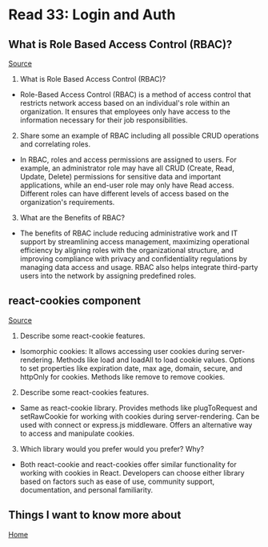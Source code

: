 # Read 33: Login and Auth

## What is Role Based Access Control (RBAC)?

[Source](https://www.digitalguardian.com/blog/what-role-based-access-control-rbac-examples-benefits-and-more)

1. What is Role Based Access Control (RBAC)?

- ​Role-Based Access Control (​RBAC) is a method of access control that restricts ​network access based on an ​individual's role within an ​organization. It ensures that employees only have access to the information necessary for their job responsibilities.

2. Share some an example of RBAC including all possible CRUD operations and correlating roles.

- In RBAC, roles and access permissions are assigned to users. For example, an administrator role may have all CRUD (Create, Read, Update, Delete) permissions for sensitive data and important applications, while an end-user role may only have Read access. Different roles can have different levels of access based on the organization's requirements.

3. What are the Benefits of RBAC?

- The benefits of RBAC include reducing administrative work and IT support by streamlining access management, maximizing operational efficiency by aligning roles with the organizational structure, and improving compliance with privacy and confidentiality regulations by managing data access and usage. RBAC also helps integrate third-party users into the network by assigning predefined roles.

## react-cookies component

[Source]()

1. Describe some react-cookie features.

- Isomorphic cookies: It allows accessing user cookies during server-rendering.
Methods like load and loadAll to load cookie values.
Options to set properties like expiration date, max age, domain, secure, and httpOnly for cookies.
Methods like remove to remove cookies.

2. Describe some react-cookies features.

- Same as react-cookie library.
Provides methods like plugToRequest and setRawCookie for working with cookies during server-rendering.
Can be used with connect or express.js middleware.
Offers an alternative way to access and manipulate cookies.


3. Which library would you prefer would you prefer? Why?

- Both react-cookie and ​react-cookies offer similar functionality for working with cookies in React. Developers can choose either library based on factors such as ease of use, community support, documentation, and personal familiarity.

## Things I want to know more about

[Home](https://sfpagalan.github.io/reading-notes/)
